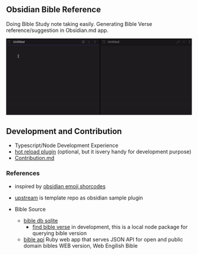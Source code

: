 ## Obsidian Bible Reference
Doing Bible Study note taking easily. Generating Bible Verse reference/suggestion in Obsidian.md app.

![0.1.1 obsidian bible reference demo](demo/bible-reference-0.1.1.gif)


## Development and Contribution

- Typescript/Node Development Experience
- [hot reload plugin](https://github.com/pjeby/hot-reload) (optional, but it isvery handy for development purpose)
- [Contribution.md](CONTRIBUTION.md)


### References
- inspired by [obsidian emoji shorcodes](https://github.com/phibr0/obsidian-emoji-shortcodes)
- [upstream](https://github.com/obsidianmd/obsidian-sample-plugin) is template repo as obsidian sample plugin

- Bible Source
  - [bible db sqlite](https://github.com/tim-hub/bible_databases)
    - [find bible verse](https://github.com/tim-hub/FindBibleVerse) in development, this is a local node package for querying bible version
  - [bible api](https://bible-api.com/) Ruby web app that serves JSON API for open and public domain bibles WEB version, Web Engilish Bible

